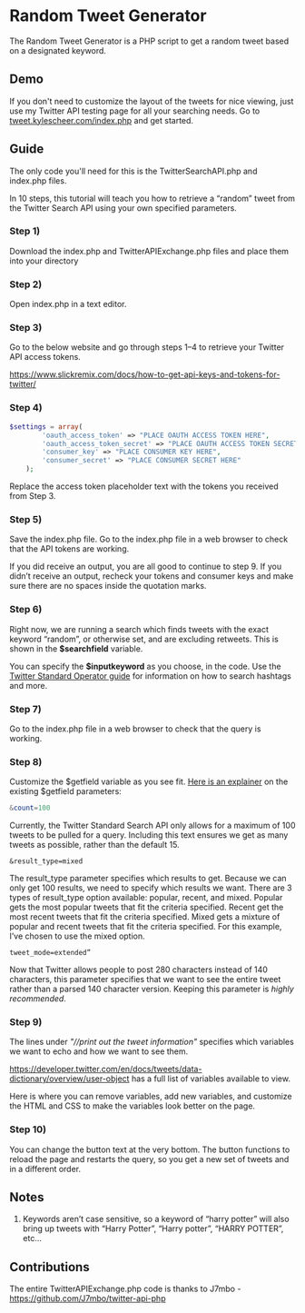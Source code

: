 # Random Tweet Generator

The Random Tweet Generator is a PHP script to get a random tweet based on a designated keyword.

## Demo

If you don't need to customize the layout of the tweets for nice viewing, just use my Twitter API testing page for all your searching needs. Go to [tweet.kylescheer.com/index.php](http://tweet.kylescheer.com/index.php) and get started.

## Guide

The only code you'll need for this is the TwitterSearchAPI.php and index.php files.

In 10 steps, this tutorial will teach you how to retrieve a “random” tweet from the Twitter Search API using your own specified parameters.

### Step 1)

Download the index.php and TwitterAPIExchange.php files and place them into your directory

### Step 2)

Open index.php in a text editor.

### Step 3)

Go to the below website and go through steps 1–4 to retrieve your Twitter API access tokens.

https://www.slickremix.com/docs/how-to-get-api-keys-and-tokens-for-twitter/

### Step 4)

```php
$settings = array(
		'oauth_access_token' => "PLACE OAUTH ACCESS TOKEN HERE",
		'oauth_access_token_secret' => "PLACE OAUTH ACCESS TOKEN SECRET HERE",
		'consumer_key' => "PLACE CONSUMER KEY HERE",
		'consumer_secret' => "PLACE CONSUMER SECRET HERE"
	);
```

Replace the access token placeholder text with the tokens you received from Step 3.

### Step 5)

Save the index.php file. Go to the index.php file in a web browser to check that the API tokens are working.

If you did receive an output, you are all good to continue to step 9. If you didn’t receive an output, recheck your tokens and consumer keys and make sure there are no spaces inside the quotation marks.

### Step 6)
Right now, we are running a search which finds tweets with the exact keyword “random”, or otherwise set, and are excluding retweets. This is shown in the **$searchfield** variable.

You can specify the **$inputkeyword** as you choose, in the code. Use the [Twitter Standard Operator guide](https://developer.twitter.com/en/docs/twitter-api/v1/tweets/search/guides/standard-operators) for information on how to search hashtags and more.

### Step 7)
Go to the index.php file in a web browser to check that the query is working.

### Step 8)
Customize the $getfield variable as you see fit. [Here is an explainer](https://developer.twitter.com/en/docs/tweets/search/api-reference/get-search-tweets) on the existing $getfield parameters:

```php
&count=100
```
Currently, the Twitter Standard Search API only allows for a maximum of 100 tweets to be pulled for a query. Including this text ensures we get as many tweets as possible, rather than the default 15.

```php+HTML
&result_type=mixed
```
The result_type parameter specifies which results to get. Because we can only get 100 results, we need to specify which results we want. There are 3 types of result_type option available: popular, recent, and mixed. Popular gets the most popular tweets that fit the criteria specified. Recent get the most recent tweets that fit the criteria specified. Mixed gets a mixture of popular and recent tweets that fit the criteria specified. For this example, I’ve chosen to use the mixed option.

```php+HTML
tweet_mode=extended”
```
Now that Twitter allows people to post 280 characters instead of 140 characters, this parameter specifies that we want to see the entire tweet rather than a parsed 140 character version. Keeping this parameter is *highly recommended*.

### Step 9)
The lines under *"//print out the tweet information"* specifies which variables we want to echo and how we want to see them.

https://developer.twitter.com/en/docs/tweets/data-dictionary/overview/user-object has a full list of variables available to view.

Here is where you can remove variables, add new variables, and customize the HTML and CSS to make the variables look better on the page.

### Step 10)

You can change the button text at the very bottom. The button functions to reload the page and restarts the query, so you get a new set of tweets and in a different order.

## Notes

1. Keywords aren’t case sensitive, so a keyword of “harry potter” will also bring up tweets with “Harry Potter”, “Harry potter”, “HARRY POTTER”, etc…

## Contributions

The entire TwitterAPIExchange.php code is thanks to J7mbo - https://github.com/J7mbo/twitter-api-php
